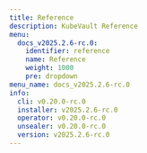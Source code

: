 ```yaml
---
title: Reference
description: KubeVault Reference
menu:
  docs_v2025.2.6-rc.0:
    identifier: reference
    name: Reference
    weight: 1000
    pre: dropdown
menu_name: docs_v2025.2.6-rc.0
info:
  cli: v0.20.0-rc.0
  installer: v2025.2.6-rc.0
  operator: v0.20.0-rc.0
  unsealer: v0.20.0-rc.0
  version: v2025.2.6-rc.0
---
```



